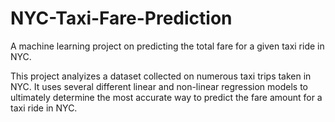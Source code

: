 # NYC-Taxi-Fare-Prediction
A machine learning project on predicting the total fare for a given taxi ride in NYC.

This project analyizes a dataset collected on numerous taxi trips taken in NYC. It uses several different linear and non-linear regression models to ultimately determine
the most accurate way to predict the fare amount for a taxi ride in NYC.
